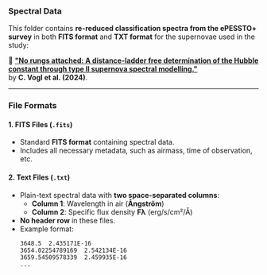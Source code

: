 ### **Spectral Data**  

This folder contains **re-reduced classification spectra from the ePESSTO+ survey** in both **FITS format** and **TXT format** for the supernovae used in the study:  

📄 **["No rungs attached: A distance-ladder free determination of the Hubble constant through type II supernova spectral modelling."](https://ui.adsabs.harvard.edu/abs/2024arXiv241104968V/abstract)**  
by **C. Vogl et al. (2024)**.  

---

### **File Formats**  

#### **1. FITS Files (`.fits`)**  
- Standard **FITS format** containing spectral data.  
- Includes all necessary metadata, such as airmass, time of observation, etc.

#### **2. Text Files (`.txt`)**  
- Plain-text spectral data with **two space-separated columns**:  
  - **Column 1**: Wavelength in air (**Ångström**)  
  - **Column 2**: Specific flux density **Fλ** (erg/s/cm²/Å)  
- **No header row** in these files.  
- Example format:  
  ```
  3648.5  2.435171E-16
  3654.02254789169  2.542134E-16
  3659.54509578339  2.459935E-16
  ...
  ```
